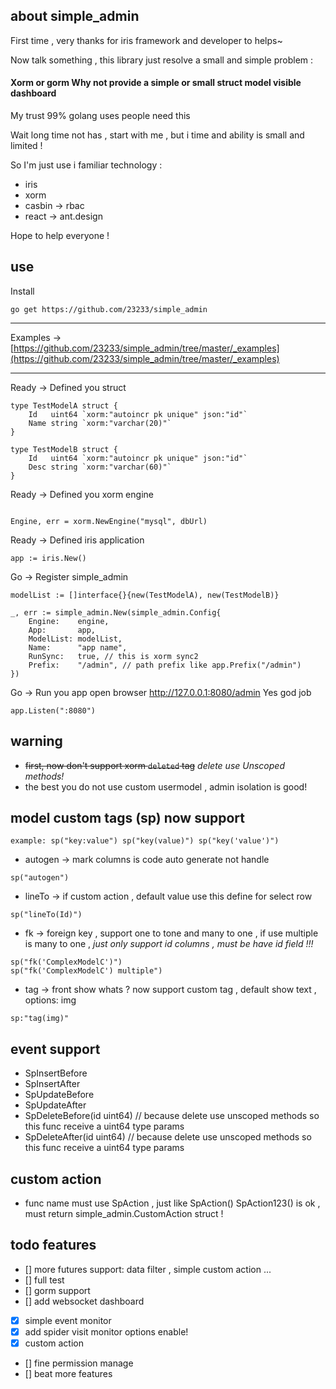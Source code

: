 ## about simple_admin

First time , very thanks for iris framework and developer to helps~

Now talk something , this library just resolve a small and simple problem :

#### Xorm or gorm Why not provide a simple or small struct model visible dashboard

My trust 99% golang uses people need this 

Wait long time not has , start with me , but i time and ability is small and limited !

So I'm just use i familiar technology :

* iris
* xorm
* casbin -> rbac
* react -> ant.design

Hope to help everyone !

## use

Install
```
go get https://github.com/23233/simple_admin
```
___
Examples ->  [https://github.com/23233/simple_admin/tree/master/_examples](https://github.com/23233/simple_admin/tree/master/_examples)

___

Ready -> Defined you struct
```
type TestModelA struct {
	Id   uint64 `xorm:"autoincr pk unique" json:"id"`
	Name string `xorm:"varchar(20)"`
}

type TestModelB struct {
	Id   uint64 `xorm:"autoincr pk unique" json:"id"`
	Desc string `xorm:"varchar(60)"`
}
```
Ready -> Defined you xorm engine

```

Engine, err = xorm.NewEngine("mysql", dbUrl)

```

Ready -> Defined iris application
```
app := iris.New()
```

Go -> Register simple_admin
```
modelList := []interface{}{new(TestModelA), new(TestModelB)}

_, err := simple_admin.New(simple_admin.Config{
    Engine:    engine,
    App:       app,
    ModelList: modelList,
    Name:      "app name",
    RunSync:   true, // this is xorm sync2
    Prefix:    "/admin", // path prefix like app.Prefix("/admin")
})
```

Go -> Run you app  open browser http://127.0.0.1:8080/admin Yes god job
```
app.Listen(":8080")
```

## warning
* ~~first, now don't support xorm  `deleted` tag~~ *delete use Unscoped methods!*
* the best you do not use custom usermodel , admin isolation is good!

## model custom tags (sp) now support
```golang
example: sp("key:value") sp("key(value)") sp("key('value')")
```
* autogen  -> mark columns is code auto generate not handle
```golang
sp("autogen")
```
* lineTo -> if custom action , default value use this define for select row
```golang
sp("lineTo(Id)")
```
* fk -> foreign key , support one to tone and many to one , if use multiple is many to one , *just only support id columns , must be have id field !!!* 
```golang
sp("fk('ComplexModelC')") 
sp("fk('ComplexModelC') multiple")
```
* tag -> front show whats ? now support custom tag , default show text , options: img  
```golang
sp:"tag(img)"
```

## event support 
* SpInsertBefore
* SpInsertAfter
* SpUpdateBefore
* SpUpdateAfter
* SpDeleteBefore(id uint64)  // because delete use unscoped methods so this func receive a uint64 type params
* SpDeleteAfter(id uint64)  // because delete use unscoped methods so this func receive a uint64 type params

## custom action
* func name must use SpAction , just like SpAction() SpAction123() is ok , must return simple_admin.CustomAction struct !

## todo features
- [] more futures support: data filter , simple custom action ...
- [] full test
- [] gorm support
- [] add websocket dashboard
- [x] simple event monitor
- [x] add spider visit monitor options enable!
- [x] custom action 
- [] fine permission manage
- [] beat more features
